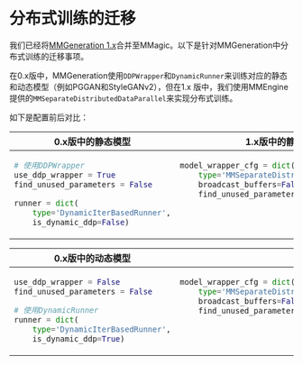 # 分布式训练的迁移

我们已经将[MMGeneration 1.x](https://github.com/open-mmlab/mmgeneration/tree/1.x)合并至MMagic。以下是针对MMGeneration中分布式训练的迁移事项。

在0.x版中，MMGeneration使用`DDPWrapper`和`DynamicRunner`来训练对应的静态和动态模型（例如PGGAN和StyleGANv2），但在1.x 版中，我们使用MMEngine提供的`MMSeparateDistributedDataParallel`来实现分布式训练。

如下是配置前后对比：

<table class="docutils">
    <thead>
      <tr>
        <th> 0.x版中的静态模型 </th>
        <th> 1.x版中的静态模型 </th>
      </tr>
    </thead>
<tbody>
<tr>
<td valign="top">

```python
# 使用DDPWrapper
use_ddp_wrapper = True
find_unused_parameters = False

runner = dict(
    type='DynamicIterBasedRunner',
    is_dynamic_ddp=False)
```

</td>
<td valign="top">

```python
model_wrapper_cfg = dict(
    type='MMSeparateDistributedDataParallel',
    broadcast_buffers=False,
    find_unused_parameters=False)
```

</td>
</tr>
</tbody>
</table>

<table class="docutils">
<thead>
  <tr>
    <th> 0.x版中的动态模型 </th>
    <th> 1.x版中的动态模型 </th>
  </tr>
</thead>
<tbody>
<tr>
<td valign="top">

```python
use_ddp_wrapper = False
find_unused_parameters = False

# 使用DynamicRunner
runner = dict(
    type='DynamicIterBasedRunner',
    is_dynamic_ddp=True)
```

</td>

<td valign="top">

```python
model_wrapper_cfg = dict(
    type='MMSeparateDistributedDataParallel',
    broadcast_buffers=False,
    find_unused_parameters=True) # 针对动态模型，设置`find_unused_parameters`标志为True
```

</td>

</tr>
</tbody>
</table>
